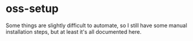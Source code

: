 
# oss-setup

Some things are slightly difficult to automate, 
so I still have some manual installation steps, 
but at least it's all documented here.
